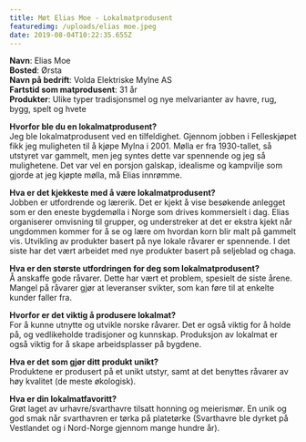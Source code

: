 ```yaml
---
title: Møt Elias Moe - Lokalmatprodusent
featuredimg: /uploads/elias moe.jpeg
date: 2019-08-04T10:22:35.655Z
---
```

**Navn**: Elias Moe\
**Bosted**: Ørsta\
**Navn på bedrift**: Volda Elektriske Mylne AS\
**Fartstid som matprodusent**: 31 år\
**Produkter**: Ulike typer tradisjonsmel og nye melvarianter av havre, rug, bygg, spelt og hvete

**Hvorfor ble du en lokalmatprodusent?**\
Jeg ble lokalmatprodusent ved en tilfeldighet. Gjennom jobben i Felleskjøpet fikk jeg muligheten til å kjøpe Mylna i 2001. Mølla er fra 1930-tallet, så utstyret var gammelt, men jeg syntes dette var spennende og jeg så mulighetene. Det var vel en porsjon galskap, idealisme og kampvilje som gjorde at jeg kjøpte mølla, må Elias innrømme.



**Hva er det kjekkeste med å være lokalmatprodusent?**\
Jobben er utfordrende og lærerik. Det er kjekt å vise besøkende anlegget som er den eneste bygdemølla i Norge som drives kommersielt i dag. Elias organiserer omvisning til grupper, og understreker at det er ekstra kjekt når ungdommen kommer for å se og lære om hvordan korn blir malt på gammelt vis. Utvikling av produkter basert på nye lokale råvarer er spennende. I det siste har det vært arbeidet med nye produkter basert på seljeblad og chaga.



**Hva er den største utfordringen for deg som lokalmatprodusent?**\
Å anskaffe gode råvarer. Dette har vært et problem, spesielt de siste årene. Mangel på råvarer gjør at leveranser svikter, som kan føre til at enkelte kunder faller fra.



**Hvorfor er det viktig å produsere lokalmat?**\
For å kunne utnytte og utvikle norske råvarer. Det er også viktig for å holde på, og vedlikeholde tradisjoner og kunnskap. Produksjon av lokalmat er også viktig for å skape arbeidsplasser på bygdene.



**Hva er det som gjør ditt produkt unikt?**\
Produktene er produsert på et unikt utstyr, samt at det benyttes råvarer av høy kvalitet (de meste økologisk).



**Hva er din lokalmatfavoritt?**\
Grøt laget av urhavre/svarthavre tilsatt honning og meierismør. En unik og god smak når svarthavren er tørka på platetørke (Svarthavre ble dyrket på Vestlandet og i Nord-Norge gjennom mange hundre år).
